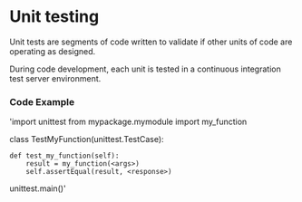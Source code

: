 # Unit testing

Unit tests are segments of code written to validate if other units of code are operating as designed.

During code development, each unit is tested in a continuous integration test server environment.

### Code Example

'import unittest
from mypackage.mymodule import my_function

class TestMyFunction(unittest.TestCase):

    def test_my_function(self):
        result = my_function(<args>)
        self.assertEqual(result, <response>)

unittest.main()'
